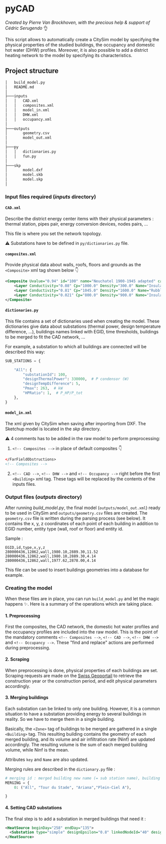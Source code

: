 # pyCAD

*Created by Pierre Van Brockhoven, with the precious help & support of Cédric Serugendo* 👌

This script allows to automatically create a CitySim model by specifying the physical properties of the studied buildings, the occupancy and domestic hot water (DHW) profiles.
Moreover, it is also possible to add a district heating network to the model by specifying its characteristics.

## Project structure
```bash
│   build_model.py
│   README.md
│
├───inputs
│   │   CAD.xml
│   │   composites.xml
│   │   model_in.xml
│   │   DHW.xml
│   │   occupancy.xml
│
├───outputs
│       geometry.csv
│       model_out.xml
│
├───py
│   │   dictionaries.py
│   │   fun.py
│
├───skp
│       model.dxf
│       model.skb
│       model.skp
│
```


### Input files required (*inputs* directory)

#### `CAD.xml`
Describe the district energy center items with their physical parameters : thermal station, pipes pair, energy conversion devices, nodes pairs, ...

This file is where you set the network topology.

⚠️ Substations have to be defined in `py/dictionaries.py` file.

#### `composites.xml`
Provide physical data about walls, roofs, floors and grounds as the `<Composite>` xml tag shown below 👇

```XML
<Composite Uvalue="0.94" id="100" name="Neuchatel 1900-1945 adapted" category="Wall">
    <Layer Conductivity="0.08" Cp="1000.0" Density="300.0" Name="Insulating Rendering" Thickness="0.02" />
    <Layer Conductivity="0.81" Cp="1045.0" Density="1600.0" Name="Rubble Masonry" Thickness="0.4" />
    <Layer Conductivity="0.021" Cp="800.0" Density="900.0" Name="Insulating plaster" Thickness="0.02" />
</Composite>
```

#### `dictionaries.py`

This file contains a set of dictionaries used when creating the model. These dictionaries give data about substations (thermal power, design temperature difference, ...), buildings names linked with EGID, time thresholds, buildings to be merged to fit the CAD network, ...

For example, a substation to which all buildings are connected will be described this way:
```python
SUB_STATIONS = {

    "All": {
        "substationId": 100,
        "designThermalPower": 330000,  # P condensor (W)
        "designTempDifference": 5,
        "Pmax": 263,  # kW
        "HPRatio": 1,  # P_HP/P_tot
    },
}
```

#### `model_in.xml`

The xml given by CitySim when saving after importing from DXF. The Sketchup model is located in the *skp* directory.

⚠️ 4 comments has to be added in the raw model to perform preprocessing:
1. `<!-- Composites -->` in place of default composites 👇
```XML
</FarFieldObstructions>
<!-- Composites -->
```
2. `<!-- CAD -->`, `<!-- DHW -->` and `<!-- Occupancy -->` right before the first `<Building>` xml tag. These tags will be replaced by the contents of the inputs files.


### Output files (*outputs* directory)

After running *build_model.py*, the final model (`outputs/model_out.xml`) ready to be used in CitySim and `outputs/geometry.csv` files are created.
The `geometry.csv` file is written during the parsing process (see below). It contains the x, y, z coordinates of each point of each building in addition to EGID number, entity type (wall, roof or floor) and entity id.

Sample :
```csv
EGID,id,type,x,y,z
280000436,12862,wall,1980.10,2889.30,11.52
280000436,12862,wall,1980.10,2889.30,4.14
280000436,12862,wall,1977.62,2878.00,4.14
```
This file can be used to insert buildings geometries into a database for example.
### Creating the model
When these files are in place, you can run `build_model.py` and let the magic happens ✨.
Here is a summary of the operations which are taking place.

#### 1. Preprocessing
First the composites, the CAD network, the domestic hot water profiles and the occupancy profiles are included into the raw model. This is the point of the mandatory comments `<!-- Composites -->`, `<!-- CAD -->`, `<!-- DHW -->` and `<!-- Occupancy -->`. These "find and replace" actions are performed during preprocessing.  
#### 2. Scraping
When preprocessing is done, physical properties of each buildings are set. Scraping requests are made on the [Swiss Geoportail](https://map.geo.admin.ch) to retrieve the construction year or the construction period, and edit physical parameters accordingly.




#### 3. Merging buildings  
Each substation can be linked to only one building. However, it is a common situation to have a substation providing energy to several buildings in reality. So we have to merge them in a single building.

Basically, the `<Zone>` tag of buildings to be merged are gathered in a single `<Building>` tag. This resulting building contains the geometry of each merged building, and its volume and air infiltration rate (Ninf) are updated accordingly. The resulting volume is the sum of each merged building volume, while Ninf is the mean.

Attributes `key` and `Name` are also updated.

Merging rules are described in the `dictionary.py` file :
```python
# merging id : merged building new name (= sub station name), building to merge 1, building to merge 2, ...
MERGING = {
    0: ("All", "Tour du Stade", "Ariana","Plein-Ciel A"),

}
```

#### 4. Setting CAD substations
The final step is to add a substation in merged buildings that need it :
```XML
<HeatSource beginDay="258" endDay="135">
  <Substation type="simple" designEpsilon="0.8" linkedNodeId="40" designThermalPower="200000" designTempDifference="10" />
</HeatSource>
```
